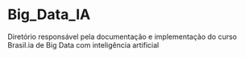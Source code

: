 # Big_Data_IA
Diretório responsável pela documentação e implementação do curso Brasil.ia de Big Data com inteligência artificial
